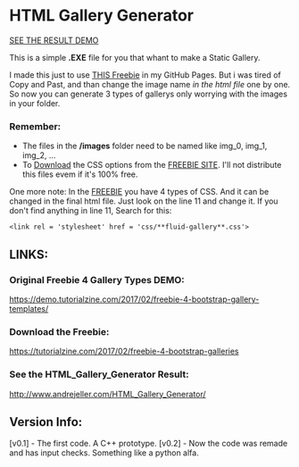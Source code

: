# HTML Gallery Generator

[SEE THE RESULT DEMO](http://www.andrejeller.com/HTML_Gallery_Generator/)

This is a simple **.EXE** file for you that whant to make a Static Gallery.

I made this just to use [THIS Freebie](https://tutorialzine.com/2017/02/freebie-4-bootstrap-galleries) in my GitHub Pages. But i was tired of Copy and Past, and than change the image name _in the html file_ one by one. So now you can generate 3 types of gallerys only worrying with the images in your folder.

### Remember:
- The files in the **/images** folder need to be named like img_0, img_1, img_2, ...
- To [Download](https://tutorialzine.com/2017/02/freebie-4-bootstrap-galleries) the CSS options from the [FREEBIE SITE](https://tutorialzine.com/2017/02/freebie-4-bootstrap-galleries). I'll not distribute this files evem if it's 100% free.


One more note:
In the [FREEBIE](https://tutorialzine.com/2017/02/freebie-4-bootstrap-galleries) you have 4 types of CSS. And it can be changed in the final html file. Just look on the line 11 and change it.
If you don't find anything in line 11, Search for this:

`<link rel = 'stylesheet' href = 'css/**fluid-gallery**.css'>`


## LINKS:
### Original Freebie 4 Gallery Types DEMO:
https://demo.tutorialzine.com/2017/02/freebie-4-bootstrap-gallery-templates/

### Download the Freebie:
https://tutorialzine.com/2017/02/freebie-4-bootstrap-galleries

### See the HTML_Gallery_Generator Result:
http://www.andrejeller.com/HTML_Gallery_Generator/


## Version Info:
[v0.1] - The first code. A C++ prototype.
[v0.2] - Now the code was remade and has input checks. Something like a python alfa.
